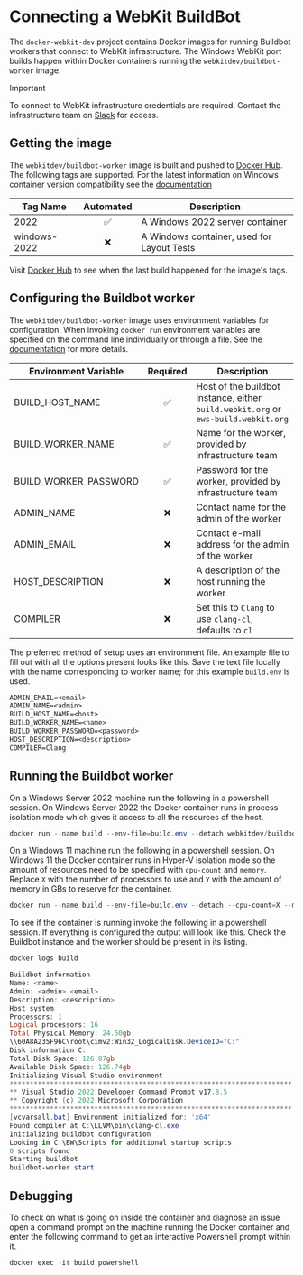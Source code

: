 # Connecting a WebKit BuildBot
The `docker-webkit-dev` project contains Docker images for running Buildbot
workers that connect to WebKit infrastructure. The Windows WebKit port builds
happen within Docker containers running the `webkitdev/buildbot-worker` image.

> [!IMPORTANT]  
> To connect to WebKit infrastructure credentials are required.
> Contact the infrastructure team on [Slack](https://webkit.slack.com) for
> access.

## Getting the image
The `webkitdev/buildbot-worker` image is built and pushed to
[Docker Hub](https://hub.docker.com/r/webkitdev/buildbot-worker). The following
tags are supported. For the latest information on Windows container version
compatibility see the
[documentation](https://learn.microsoft.com/en-us/virtualization/windowscontainers/deploy-containers/version-compatibility)

| Tag Name  | Automated | Description |
|---|:---:|---|
| 2022 | :white_check_mark: | A Windows 2022 server container |
| windows-2022 | :x: | A Windows container, used for Layout Tests |

Visit [Docker Hub](https://hub.docker.com/r/webkitdev/buildbot-worker/tags) to
see when the last build happened for the image's tags.

## Configuring the Buildbot worker
The `webkitdev/buildbot-worker` image uses environment variables for
configuration. When invoking `docker run` environment variables are specified on
the command line individually or through a file. See the
[documentation](https://docs.docker.com/engine/reference/commandline/container_run/#env)
for more details.

| Environment Variable  | Required | Description |
|---|:---:|---|
| BUILD_HOST_NAME | :white_check_mark: | Host of the buildbot instance, either `build.webkit.org` or `ews-build.webkit.org` |
| BUILD_WORKER_NAME | :white_check_mark: | Name for the worker, provided by infrastructure team  |
| BUILD_WORKER_PASSWORD | :white_check_mark: | Password for the worker, provided by infrastructure team |
| ADMIN_NAME | :x:| Contact name for the admin of the worker | 
| ADMIN_EMAIL | :x: | Contact e-mail address for the admin of the worker |
| HOST_DESCRIPTION |:x: | A description of the host running the worker |
| COMPILER | :x: | Set this to `Clang` to use `clang-cl`, defaults to `cl` |

The preferred method of setup uses an environment file. An example file to fill
out with all the options present looks like this. Save the text file locally
with the name corresponding to worker name; for this example `build.env` is
used.

```txt
ADMIN_EMAIL=<email>
ADMIN_NAME=<admin>
BUILD_HOST_NAME=<host>
BUILD_WORKER_NAME=<name>
BUILD_WORKER_PASSWORD=<password>
HOST_DESCRIPTION=<description>
COMPILER=Clang
```

## Running the Buildbot worker
On a Windows Server 2022 machine run the following in a powershell session. On
Windows Server 2022 the Docker container runs in process isolation mode which
gives it access to all the resources of the host.

```powershell
docker run --name build --env-file=build.env --detach webkitdev/buildbot-worker:2022
```

On a Windows 11 machine run the following in a powershell session. On Windows 11
the Docker container runs in Hyper-V isolation mode so the amount of resources
need to be specified with `cpu-count` and `memory`. Replace `X` with the number
of processors to use and `Y` with the amount of memory in GBs to reserve for the
container.

```powershell
docker run --name build --env-file=build.env --detach --cpu-count=X --memory=Yg webkitdev/buildbot-worker:2022
```

To see if the container is running invoke the following in a powershell session.
If everything is configured the output will look like this. Check the Buildbot
instance and the worker should be present in its listing.

```powershell
docker logs build

Buildbot information
Name: <name>
Admin: <admin> <email>
Description: <description>
Host system
Processors: 1
Logical processors: 16
Total Physical Memory: 24.50gb
\\60A8A235F96C\root\cimv2:Win32_LogicalDisk.DeviceID="C:"
Disk information C:
Total Disk Space: 126.87gb
Available Disk Space: 126.74gb
Initializing Visual Studio environment
**********************************************************************
** Visual Studio 2022 Developer Command Prompt v17.8.5
** Copyright (c) 2022 Microsoft Corporation
**********************************************************************
[vcvarsall.bat] Environment initialized for: 'x64'
Found compiler at C:\LLVM\bin\clang-cl.exe
Initializing buildbot configuration
Looking in C:\BW\Scripts for additional startup scripts
0 scripts found
Starting buildbot
buildbot-worker start
```

## Debugging
To check on what is going on inside the container and diagnose an issue open a
command prompt on the machine running the Docker container and enter the
following command to get an interactive Powershell prompt within it.

```powershell
docker exec -it build powershell
```
